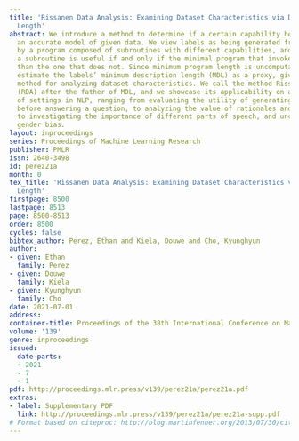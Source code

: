 ```yaml
---
title: 'Rissanen Data Analysis: Examining Dataset Characteristics via Description
  Length'
abstract: We introduce a method to determine if a certain capability helps to achieve
  an accurate model of given data. We view labels as being generated from the inputs
  by a program composed of subroutines with different capabilities, and we posit that
  a subroutine is useful if and only if the minimal program that invokes it is shorter
  than the one that does not. Since minimum program length is uncomputable, we instead
  estimate the labels’ minimum description length (MDL) as a proxy, giving us a theoretically-grounded
  method for analyzing dataset characteristics. We call the method Rissanen Data Analysis
  (RDA) after the father of MDL, and we showcase its applicability on a wide variety
  of settings in NLP, ranging from evaluating the utility of generating subquestions
  before answering a question, to analyzing the value of rationales and explanations,
  to investigating the importance of different parts of speech, and uncovering dataset
  gender bias.
layout: inproceedings
series: Proceedings of Machine Learning Research
publisher: PMLR
issn: 2640-3498
id: perez21a
month: 0
tex_title: 'Rissanen Data Analysis: Examining Dataset Characteristics via Description
  Length'
firstpage: 8500
lastpage: 8513
page: 8500-8513
order: 8500
cycles: false
bibtex_author: Perez, Ethan and Kiela, Douwe and Cho, Kyunghyun
author:
- given: Ethan
  family: Perez
- given: Douwe
  family: Kiela
- given: Kyunghyun
  family: Cho
date: 2021-07-01
address:
container-title: Proceedings of the 38th International Conference on Machine Learning
volume: '139'
genre: inproceedings
issued:
  date-parts:
  - 2021
  - 7
  - 1
pdf: http://proceedings.mlr.press/v139/perez21a/perez21a.pdf
extras:
- label: Supplementary PDF
  link: http://proceedings.mlr.press/v139/perez21a/perez21a-supp.pdf
# Format based on citeproc: http://blog.martinfenner.org/2013/07/30/citeproc-yaml-for-bibliographies/
---
```

